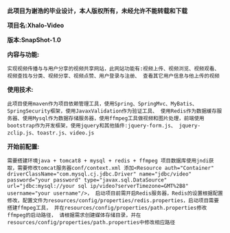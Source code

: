 **此项目为谢浩的毕业设计，本人版权所有，未经允许不能转载和下载**

**项目名:Xhalo-Video**

**版本:SnapShot-1.0**


**内容与功能:**

`实现视频传播与与用户分享的视频共享网站，此网站功能有:视频上传、视频浏览、视频观看、视频查找与分类、视频分享、视频点赞、用户登录与注册、
查看其它用户信息与他上传的视频`

**使用技术:**

`此项目使用maven作为项目依赖管理工具，使用Spring、SpringMvc、MyBatis、SpringSecurity框架，使用JavaxValidation作为验证工具、
使用Redis作为数据缓存服务器、使用Mysql作为数据存储服务器，使用ffmpeg工具做视频和图片处理，前端使用bootstrap作为开发框架，使用jquery和其他插件:jquery-form.js、
jquery-zclip.js、toastr.js、video.js
`

**开始前配置:**

`需要搭建环境java + tomcat8 + mysql + redis + ffmpeg
项目数据库使用jndi获取，需要修改tomcat服务器conf/context.xml
添加<Resource auth="Container" driverClassName="com.mysql.cj.jdbc.Driver" name="jdbc/video" password="your password" type="javax.sql.DataSource" url="jdbc:mysql://your sql ip/video?serverTimezone=GMT%2B8" username="your username"/>，
启动项目前需开启Redis服务器，Redis的设置根据配置修改，配置文件为resources/config/properties/redis.properties，启动项目需要搭建ffmpeg工具，
并在resources/config/properties/path.properties修改ffmpeg的启动路径，
请根据需求创建媒体存储目录，并在resources/config/properties/path.properties中修改相应路径`

